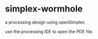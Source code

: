 # simplex-wormhole
a processing design using openSimplex

use the processing IDE to open the PDE file.
